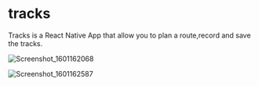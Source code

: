 # tracks
Tracks is a React Native App that allow you to plan a route,record and save the tracks.


![Screenshot_1601162068](https://user-images.githubusercontent.com/67917734/94351895-f4dd4600-005e-11eb-83ac-d0d20df0e972.png)

![Screenshot_1601162587](https://user-images.githubusercontent.com/67917734/94352023-1ee33800-0060-11eb-9c00-93c350bd72cf.png)
